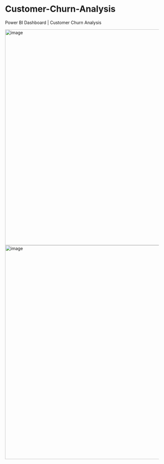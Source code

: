 # Customer-Churn-Analysis
Power BI Dashboard  | Customer Churn Analysis


<img width="707" alt="image" src="https://github.com/Akshaya-bi/Customer-Churn-Analysis/assets/168279274/beaf8ddd-7db6-4ce6-9d5c-bd429f4d03fe">


<img width="701" alt="image" src="https://github.com/Akshaya-bi/Customer-Churn-Analysis/assets/168279274/7fb6e5d0-4b51-4ca8-bb97-63186a4008cb">
